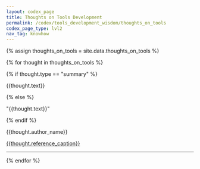 ```yaml
---
layout: codex_page
title: Thoughts on Tools Development
permalink: /codex/tools_development_wisdom/thoughts_on_tools
codex_page_type: lvl2
nav_tag: knowhow
---
```


<!-- To Edit or Add content to this page please edit the _data/thoughts_on_tools.yaml file -->
{% assign thoughts_on_tools = site.data.thoughts_on_tools %}

{% for thought in thoughts_on_tools %}


{% if thought.type == "summary" %}
<p>{{thought.text}}</p>
{% else %}
<p>"{{thought.text}}"</p>
{% endif %}
<p>{{thought.author_name}}</p>
<p><a href="{{thought.reference_url}}"> {{thought.reference_caption}} </a></p>

<hr>

{% endfor %}